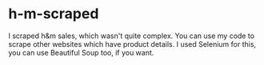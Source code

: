 # h-m-scraped
I scraped h&amp;m sales, which wasn't quite complex. You can use my code to scrape other websites which have product details. 
I used Selenium for this, you can use Beautiful Soup too, if you want. 
